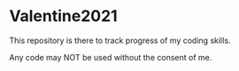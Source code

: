 # Valentine2021
This repository is there to track progress of my coding skills.

Any code may NOT be used without the consent of me.
